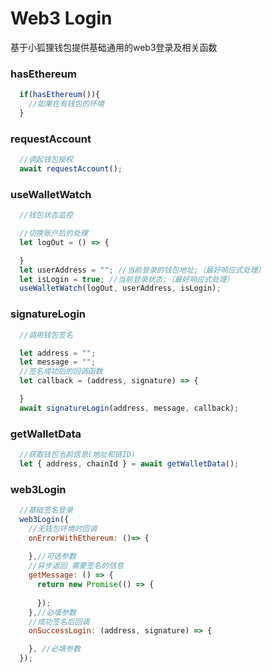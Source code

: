 # Web3 Login
基于小狐狸钱包提供基础通用的web3登录及相关函数
### hasEthereum
```js
  if(hasEthereum()){
    //如果在有钱包的环境
  }
```

### requestAccount
```js
  //调起钱包授权
  await requestAccount();
```

### useWalletWatch
```js
  //钱包状态监控

  //切换账户后的处理
  let logOut = () => {

  }
  let userAddress = ""; //当前登录的钱包地址;（最好响应式处理）
  let isLogin = true; //当前登录状态;（最好响应式处理）
  useWalletWatch(logOut, userAddress, isLogin);
```

### signatureLogin
```js
  //调用钱包签名

  let address = "";
  let message = "";
  //签名成功后的回调函数
  let callback = (address, signature) => {

  }
  await signatureLogin(address, message, callback);
```

### getWalletData
```js
  //获取钱包当前信息(地址和链ID)
  let { address, chainId } = await getWalletData();
```

### web3Login
```js
  //基础签名登录
  web3Login({
    //无钱包环境时回调
    onErrorWithEthereum: ()=> {
      
    },//可选参数
    //异步返回 需要签名的信息
    getMessage: () => {
      return new Promise(() => {
        
      });
    },//必填参数
    //成功签名后回调
    onSuccessLogin: (address, signature) => {

    }, //必填参数
  });
```